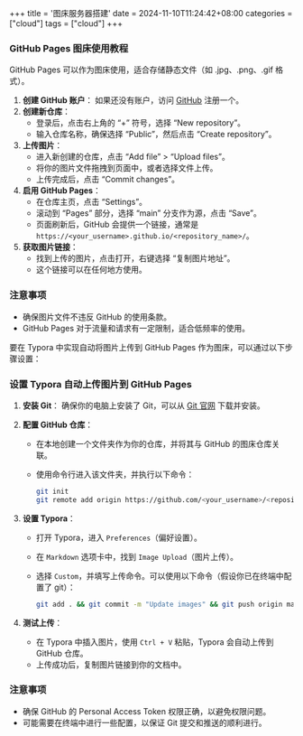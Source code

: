 +++
title = '图床服务器搭建'
date = 2024-11-10T11:24:42+08:00
categories = ["cloud"]
tags = ["cloud"]
+++

### GitHub Pages 图床使用教程

GitHub Pages 可以作为图床使用，适合存储静态文件（如 .jpg、.png、.gif 格式）。

1. **创建 GitHub 账户**： 如果还没有账户，访问 [GitHub](https://github.com/) 注册一个。
2. **创建新仓库**：
   - 登录后，点击右上角的 “+” 符号，选择 “New repository”。
   - 输入仓库名称，确保选择 “Public”，然后点击 “Create repository”。
3. **上传图片**：
   - 进入新创建的仓库，点击 “Add file” > “Upload files”。
   - 将你的图片文件拖拽到页面中，或者选择文件上传。
   - 上传完成后，点击 “Commit changes”。
4. **启用 GitHub Pages**：
   - 在仓库主页，点击 “Settings”。
   - 滚动到 “Pages” 部分，选择 “main” 分支作为源，点击 “Save”。
   - 页面刷新后，GitHub 会提供一个链接，通常是 `https://<your_username>.github.io/<repository_name>/`。
5. **获取图片链接**：
   - 找到上传的图片，点击打开，右键选择 “复制图片地址”。
   - 这个链接可以在任何地方使用。

### 注意事项

- 确保图片文件不违反 GitHub 的使用条款。
- GitHub Pages 对于流量和请求有一定限制，适合低频率的使用。

要在 Typora 中实现自动将图片上传到 GitHub Pages 作为图床，可以通过以下步骤设置：

### 设置 Typora 自动上传图片到 GitHub Pages

1. **安装 Git**： 确保你的电脑上安装了 Git，可以从 [Git 官网](https://git-scm.com/) 下载并安装。

2. **配置 GitHub 仓库**：

   - 在本地创建一个文件夹作为你的仓库，并将其与 GitHub 的图床仓库关联。

   - 使用命令行进入该文件夹，并执行以下命令：

     ```bash
     git init
     git remote add origin https://github.com/<your_username>/<repository_name>.git
     ```

3. **设置 Typora**：

   - 打开 Typora，进入 `Preferences`（偏好设置）。

   - 在 `Markdown` 选项卡中，找到 `Image Upload`（图片上传）。

   - 选择 `Custom`，并填写上传命令。可以使用以下命令（假设你已在终端中配置了 git）：

     ``` bash
     git add . && git commit -m "Update images" && git push origin main
     ```

4. **测试上传**：

   - 在 Typora 中插入图片，使用 `Ctrl + V` 粘贴，Typora 会自动上传到 GitHub 仓库。
   - 上传成功后，复制图片链接到你的文档中。

### 注意事项

- 确保 GitHub 的 Personal Access Token 权限正确，以避免权限问题。
- 可能需要在终端中进行一些配置，以保证 Git 提交和推送的顺利进行。